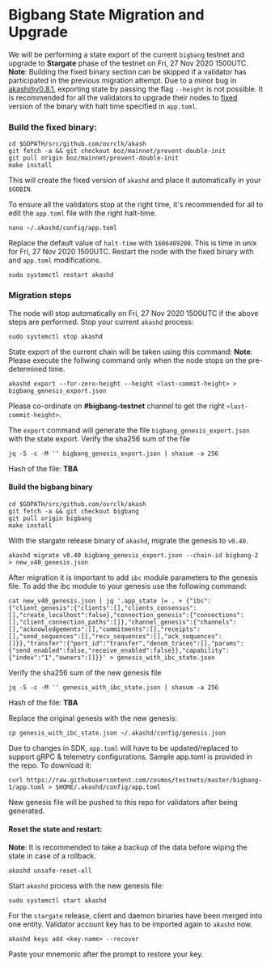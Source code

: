 # Bigbang State Migration and Upgrade

We will be performing a state export of the current ```bigbang``` testnet and upgrade to **Stargate** phase of the testnet on Fri, 27 Nov 2020 1500UTC. **Note**: Building the fixed binary section can be skipped if a validator has participated in the previous migration attempt. Due to a minor bug in akash@v0.8.1, exporting state by passing the flag `--height` is not possible. It is recommended for all the validators to upgrade their nodes to [fixed](https://github.com/ovrclk/akash/tree/boz/mainnet/prevent-double-init) version of the binary with halt time specified in `app.toml`.

### Build the fixed binary:
```
cd $GOPATH/src/github.com/ovrclk/akash
git fetch -a && git checkout boz/mainnet/prevent-double-init
git pull origin boz/mainnet/prevent-double-init
make install
```
This will create the fixed version of `akashd` and place it automatically in your `$GOBIN`.

To ensure all the validators stop at the right time, it's recommended for all to edit the `app.toml` file with the right halt-time.
```
nano ~/.akashd/config/app.toml
```
Replace the default value of `halt-time` with `1606489200`. This is time in unix for Fri, 27 Nov 2020 1500UTC. Restart the node with the fixed binary with and `app.toml` modifications.
```
sudo systemctl restart akashd
```

### Migration steps

The node will stop automatically on Fri, 27 Nov 2020 1500UTC if the above steps are performed. Stop your current `akashd` process:
```
sudo systemctl stop akashd
```
State export of the current chain will be taken using this command:
**Note**: Please execute the follwing command only when the node stops on the pre-determined time. 
```
akashd export --for-zero-height --height <last-commit-height> > bigbang_genesis_export.json
```
Please co-ordinate on **#bigbang-testnet** channel to get the right `<last-commit-height>`.

The `export` command will generate the file `bigbang_genesis_export.json` with the state export. Verify the sha256 sum of the file
```
jq -S -c -M '' bigbang_genesis_export.json | shasum -a 256
```
Hash of the file: **TBA**

#### Build the bigbang binary
```
cd $GOPATH/src/github.com/ovrclk/akash
git fetch -a && git checkout bigbang
git pull origin bigbang
make install
```

With the stargate release binary of `akashd`, migrate the genesis to `v0.40`.
```
akashd migrate v0.40 bigbang_genesis_export.json --chain-id bigbang-2 > new_v40_genesis.json
```

After migration it is important to add `ibc` module parameters to the genesis file. To add the ibc module to your genesis use the following command:
```
cat new_v40_genesis.json | jq '.app_state |= . + {"ibc":{"client_genesis":{"clients":[],"clients_consensus":[],"create_localhost":false},"connection_genesis":{"connections":[],"client_connection_paths":[]},"channel_genesis":{"channels":[],"acknowledgements":[],"commitments":[],"receipts":[],"send_sequences":[],"recv_sequences":[],"ack_sequences":[]}},"transfer":{"port_id":"transfer","denom_traces":[],"params":{"send_enabled":false,"receive_enabled":false}},"capability":{"index":"1","owners":[]}}' > genesis_with_ibc_state.json
```

Verify the sha256 sum of the new genesis file

```
jq -S -c -M '' genesis_with_ibc_state.json | shasum -a 256
```
Hash of the file: **TBA**

Replace the original genesis with the new genesis:

```
cp genesis_with_ibc_state.json ~/.akashd/config/genesis.json
```

Due to changes in SDK, `app.toml` will have to be updated/replaced to support gRPC & telemetry configurations. Sample app.toml is provided in the repo. To download it:

```
curl https://raw.githubusercontent.com/cosmos/testnets/master/bigbang-1/app.toml > $HOME/.akashd/config/app.toml
```

New genesis file will be pushed to this repo for validators after being generated.

#### Reset the state and restart:

**Note**: It is recommended to take a backup of the data before wiping the state in case of a rollback.
```
akashd unsafe-reset-all
```

Start `akashd` process with the new genesis file:
```
sudo systemctl start akashd
``` 

For the `stargate` release, client and daemon binaries have been merged into one entity. Validator account key has to be imported again to `akashd` now.
```
akashd keys add <key-name> --recover
```

Paste your mnemonic after the prompt to restore your key.

